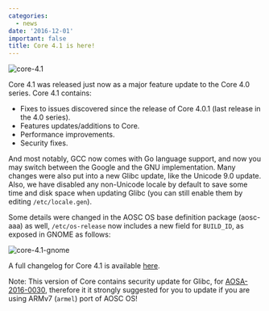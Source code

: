 ```yaml
---
categories:
  - news
date: '2016-12-01'
important: false
title: Core 4.1 is here!
---
```



![core-4.1](/assets/i/news/core-4.1.jpg)

Core 4.1 was released just now as a major feature update to the Core 4.0 series. Core 4.1 contains:

- Fixes to issues discovered since the release of Core 4.0.1 (last release in the 4.0 series).
- Features updates/additions to Core.
- Performance improvements.
- Security fixes.

And most notably, GCC now comes with Go language support, and now you may switch between the Google and the GNU implementation. Many changes were also put into a new Glibc update, like the Unicode 9.0 update. Also, we have disabled any non-Unicode locale by default to save some time and disk space when updating Glibc (you can still enable them by editing `/etc/locale.gen`).

Some details were changed in the AOSC OS base definition package (aosc-aaa) as well, `/etc/os-release` now includes a new field for `BUILD_ID`, as exposed in GNOME as follows:

![core-4.1-gnome](/assets/i/news/core-4.1-gnome.png)

A full changelog for Core 4.1 is available [here](https://github.com/AOSC-Dev/aosc-os-core/releases/tag/v4.1.0-2).

Note: This version of Core contains security update for Glibc, for [AOSA-2016-0030](https://aosc.io/news/aosa-2016-0030-update-glibc-to-2.24-2), therefore it it strongly suggested for you to update if you are using ARMv7 (`armel`) port of AOSC OS!